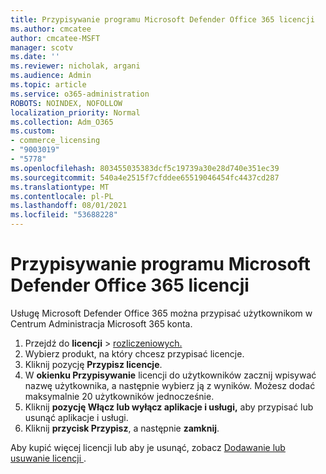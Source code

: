 ```yaml
---
title: Przypisywanie programu Microsoft Defender Office 365 licencji
ms.author: cmcatee
author: cmcatee-MSFT
manager: scotv
ms.date: ''
ms.reviewer: nicholak, argani
ms.audience: Admin
ms.topic: article
ms.service: o365-administration
ROBOTS: NOINDEX, NOFOLLOW
localization_priority: Normal
ms.collection: Adm_O365
ms.custom:
- commerce_licensing
- "9003019"
- "5778"
ms.openlocfilehash: 803455035383dcf5c19739a30e28d740e351ec39
ms.sourcegitcommit: 540a4e2515f7cfddee65519046454fc4437cd287
ms.translationtype: MT
ms.contentlocale: pl-PL
ms.lasthandoff: 08/01/2021
ms.locfileid: "53688228"
---
```

# <a name="assign-microsoft-defender-for-office-365-licenses"></a>Przypisywanie programu Microsoft Defender Office 365 licencji

Usługę Microsoft Defender Office 365 można przypisać użytkownikom w Centrum Administracja Microsoft 365 konta.

1. Przejdź do **licencji**  >  [rozliczeniowych.](https://go.microsoft.com/fwlink/p/?linkid=842264)
2. Wybierz produkt, na który chcesz przypisać licencje.
3. Kliknij pozycję **Przypisz licencje**.
4. W **okienku Przypisywanie**  licencji do użytkowników zacznij wpisywać nazwę użytkownika, a następnie wybierz ją z wyników. Możesz dodać maksymalnie 20 użytkowników jednocześnie.
5. Kliknij **pozycję Włącz lub wyłącz aplikacje i usługi,**  aby przypisać lub usunąć aplikacje i usługi.
6. Kliknij **przycisk Przypisz**, a następnie  **zamknij**.

Aby kupić więcej licencji lub aby je usunąć, zobacz [Dodawanie lub usuwanie licencji ](/microsoft-365/commerce/licenses/buy-licenses#buy-or-remove-licenses-for-your-business-subscription).